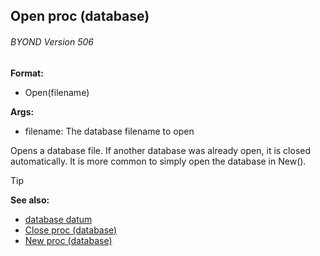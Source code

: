 ## Open proc (database) 
###### BYOND Version 506

**Format:**
+   Open(filename)

**Args:**
+   filename: The database filename to open

Opens a database file. If another database was already open, it
is closed automatically. It is more common to simply open the database
in New().

> [!TIP] 
> **See also:**
> +   [database datum](/ref/database.md) 
> +   [Close proc (database)](/ref/database/proc/Close.md) 
> +   [New proc (database)](/ref/database/proc/New.md) <!-- -->